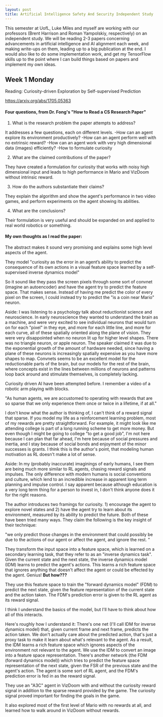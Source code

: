 ```yaml
---
layout: post
title: Artificial Intelligence Safety And Security Independent Study
---
```


This semester at UofL, Luke Miles and myself are working with our professors (Brent Harrison and
Roman Yampolskiy, respectively) on an independent study. We will be reading 2-3 papers concerning
advancements in artificial intelligence and AI alignment each week, and making write-ups on them,
leading up to a big publication at the end. I would also like to do some implementation work, and
get my TensorFlow skills up to the point where I can build things based on papers and implement my
own ideas.

## Week 1 Monday

Reading: Curiosity-driven Exploration by Self-supervised Prediction

https://arxiv.org/abs/1705.05363


#### Four questions, from Dr. Fong's "How to Read a CS Research Paper"

1. What is the research problem the paper attempts to address? 

It addresses a few questions, each on different levels.
-How can an agent explore its environment productively?
-How can an agent perform well with no extrinsic reward?
-How can an agent work with very high dimensional data (images) efficiently? 
-How to formulate curiosity

2. What are the claimed contributions of the paper? 

They have created a formulation for curiosity that works with noisy high dimensional input and leads
to high performance in Mario and VizDoom without intrinsic reward.

3. How do the authors substantiate their claims?

They explain the algorithm and show the agent's performance in two video games, and perform
experiments on the agent showing its abilities.

4. What are the conclusions? 

Their formulation is very useful and should be expanded on and applied to real world robotics or
something.


#### My own thoughts as I read the paper:

The abstract makes it sound very promising and explains some high level aspects of the agent. 

They model "curiosity as the error in an agent’s ability to predict the consequence of its own
actions in a visual feature space learned by a self-supervised inverse dynamics model"

So it sound like they pass the screen pixels through some sort of convnet (imagine an autoencoder)
and have the agent try to predict the feature space. That makes sense. Instead of having me predict
the color of every pixel on the screen, I could instead try to predict the "is a coin near Mario"
neuron.

Aside: I was listening to a psychology talk about reductionist science and neuroscience. In early
neuroscience they wanted to understand the brain as a machine, and were very excited to see
individual neurons that would turn on for each "pixel" in they eye, and more for each little line,
and more for each curve, all of these spatially oriented along the plane of vision. They were very
disappointed when no neuron lit up for higher level shapes. There was no triangle neuron, or apple
neuron. The speaker claimed it was due to the exponential growth of the amount of hardware needed,
since having a plane of these neurons is increasingly spatially expensive as you have more shapes to
map. Convnets seems to be an excellent model for the reductionable parts of the brain, but our
models for the rest of the brain, where concepts exist in the lines between millions of neurons and
patterns loop back around and stimulate themselves, is completely lacking.

Curiosity driven AI have been attempted before. I remember a video of a robotic arm playing with
blocks.


"As human agents, we are accustomed to operating with rewards that are so sparse that we only
experience them once or twice in a lifetime, if at all."

I don't know what the author is thinking of, I can't think of a reward signal that sparse. If you
model my life as a reinforcement learning problem, most of my rewards are pretty straightforward.
For example, it might look like me attending college is part of a long running scheme to get more
money. But even though I might be going to college "to get a good job", I'm not here because I can
plan that far ahead, I'm here because of social pressures and inertia, and I stay because of social
bonds and enjoyment of the minor successes is grants. I think this is the author's point, that
modeling human motivation as RL doesn't make a lot of sense.

Aside: In my (probably inaccurate) imaginings of early humans, I see them are being much more
similar to RL agents, chasing reward signals and impulses. The only difference with modern humans is
social conventions and culture, which lend to an incredible increase in apparent long term planning
and impulse control. I say apparent because although education is a very long term thing for a
person to invest in, I don't think anyone does it for the right reasons. 

The author introduces two framings for curiosity. 1) encourage the agent to explore novel states and
2) have the agent try to learn about its environment, measured by its ability to predict the future.
Both of these have been tried many ways. They claim the following is the key insight of their
technique:

"we only predict those changes in the environment that could possibly be due to the actions of our
agent or affect the agent, and ignore the rest. "

They transform the input space into a feature space, which is learned on a secondary learning task,
that they refer to as an "inverse dynamics task". Given the current state and the next state,
the inverse dynamics model (IDM) learns to predict the agent's actions. This learns a rich feature space that ignores anything
that doesn't affect the agent or could be effected by the agent. Genius! __But how???__

They use this feature space to train the "forward dynamics model" (FDM) to predict the next state,
given the feature representation of the current state and the action taken. The FDM's prediction
error is given to the RL agent as its reward signal. 

I think I understand the basics of the model, but I'll have to think about how all of this
interacts.

Here's roughly how I understand it:
There's one net (I'll call IDM for inverse dynamics model) that, given current frame and next frame,
predicts the action taken. We don't actually care about the predicted action, that's just a proxy
task to make it learn about what's relevant to the agent. As a result, the IDM learns a rich feature
space which ignores aspects of the environment not relevant to the agent. We use the IDM to convert
an image into a feature space representation. There's another network (the FDM (forward dynamics
model)) which tries to predict the feature space representation of the next state, given the FSR of
the previous state and the agent's action. The agent is some sort of RL agent, and the FDM's
prediction error is fed in as the reward signal.

They use an "A3C" agent in VizDoom with and without the curiosity reward signal in addition to the
sparse reward provided by the game. The curiosity signal proved important for finding the goals in
the game.

It also explored most of the first level of Mario with no rewards at all, and learned how to walk
around in VizDoom without rewards.

